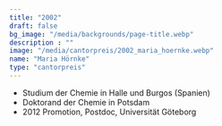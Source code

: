 ```yaml
---
title: "2002"
draft: false
bg_image: "/media/backgrounds/page-title.webp"
description : ""
image: "/media/cantorpreis/2002_maria_hoernke.webp"
name: "Maria Hörnke"
type: "cantorpreis"
---
```


- Studium der Chemie in Halle und Burgos (Spanien)
- Doktorand der Chemie in Potsdam
- 2012 Promotion, Postdoc, Universität Göteborg